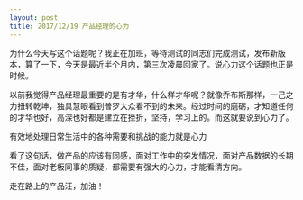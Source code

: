 ```yaml
---
layout: post
title: 2017/12/19 产品经理的心力
---
```



为什么今天写这个话题呢？我正在加班，等待测试的同志们完成测试，发布新版本，算了一下，今天是最近半个月内，第三次凌晨回家了。说心力这个话题也正是时候。

以前我觉得产品经理最重要的是有才华，什么样才华呢？就像乔布斯那样，一己之力扭转乾坤，独具慧眼看到普罗大众看不到的未来。经过时间的磨砺，才知道任何的才华也好，高深也好都是建立在挫折，坚持，学习上的。而这就要说到心力了。

有效地处理日常生活中的各种需要和挑战的能力就是心力

看了这句话，做产品的应该有同感，面对工作中的突发情况，面对产品数据的长期不佳，面对老板同事的质疑，都需要有强大的心力，才能看清方向。

走在路上的产品汪，加油！

